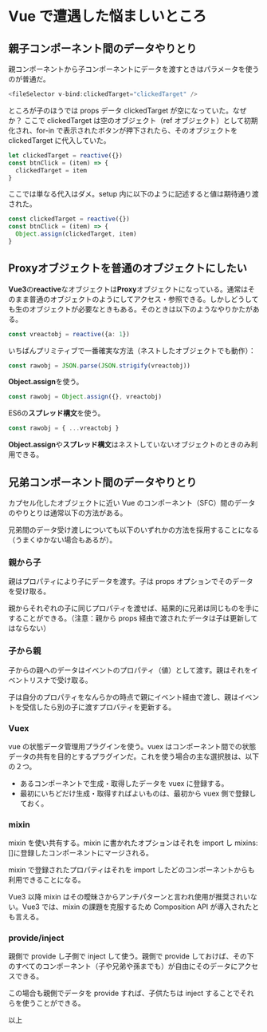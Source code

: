 # Vue で遭遇した悩ましいところ

## 親子コンポーネント間のデータやりとり

親コンポーネントから子コンポーネントにデータを渡すときはパラメータを使うのが普通だ。

```js
<fileSelector v-bind:clickedTarget="clickedTarget" />
```

ところが子のほうでは props データ clickedTarget が空になっていた。なぜか？
ここで clickedTarget は空のオブジェクト（ref オブジェクト）として初期化され、for-in で表示されたボタンが押下されたら、そのオブジェクトを clickedTarget に代入していた。

```js
let clickedTarget = reactive({})
const btnClick = (item) => {
  clickedTarget = item
}
```

ここでは単なる代入はダメ。setup 内に以下のように記述すると値は期待通り渡された。

```js
const clickedTarget = reactive({})
const btnClick = (item) => {
  Object.assign(clickedTarget, item)
}
```

## Proxyオブジェクトを普通のオブジェクトにしたい

**Vue3**の**reactive**なオブジェクトは**Proxy**オブジェクトになっている。通常はそのまま普通のオブジェクトのようにしてアクセス・参照できる。しかしどうしても生のオブジェクトが必要なときもある。そのときは以下のようなやりかたがある。

```ts
const vreactobj = reactive({a: 1})
```

いちばんプリミティブで一番確実な方法（ネストしたオブジェクトでも動作）：

```ts
const rawobj = JSON.parse(JSON.strigify(vreactobj))
```

**Object.assign**を使う。

```ts
const rawobj = Object.assign({}, vreactobj)
```


ES6の**スプレッド構文**を使う。

```ts
const rawobj = { ...vreactobj }
```

**Object.assign**や**スプレッド構文**はネストしていないオブジェクトのときのみ利用できる。

## 兄弟コンポーネント間のデータやりとり

カプセル化したオブジェクトに近い Vue のコンポーネント（SFC）間のデータのやりとりは通常以下の方法がある。

兄弟間のデータ受け渡しについても以下のいずれかの方法を採用することになる（うまくゆかない場合もあるが）。

### 親から子

親はプロパティにより子にデータを渡す。子は props オプションでそのデータを受け取る。

親からそれぞれの子に同じプロパティを渡せば、結果的に兄弟は同じものを手にすることができる。（注意：親から props 経由で渡されたデータは子は更新してはならない）

### 子から親

子からの親へのデータはイベントのプロパティ（値）として渡す。親はそれをイベントリスナで受け取る。

子は自分のプロパティをなんらかの時点で親にイベント経由で渡し、親はイベントを受信したら別の子に渡すプロパティを更新する。

### Vuex

vue の状態データ管理用プラグインを使う。vuex はコンポーネント間での状態データの共有を目的とするプラグインだ。これを使う場合の主な選択肢は、以下の２つ。

- あるコンポーネントで生成・取得したデータを vuex に登録する。
- 最初にいちどだけ生成・取得すればよいものは、最初から vuex 側で登録しておく。

### mixin

mixin を使い共有する。mixin に書かれたオプションはそれを import し mixins:[]に登録したコンポーネントにマージされる。

mixin で登録されたプロパティはそれを import したどのコンポーネントからも利用できることになる。

Vue3 以降 mixin はその曖昧さからアンチパターンと言われ使用が推奨されいない。Vue3 では、mixin の課題を克服するため Composition API が導入されたとも言える。

### provide/inject

親側で provide し子側で inject して使う。親側で provide しておけば、その下のすべてのコンポーネント（子や兄弟や孫までも）が自由にそのデータにアクセスできる。

この場合も親側でデータを provide すれば、子供たちは inject することでそれらを使うことができる。

以上
